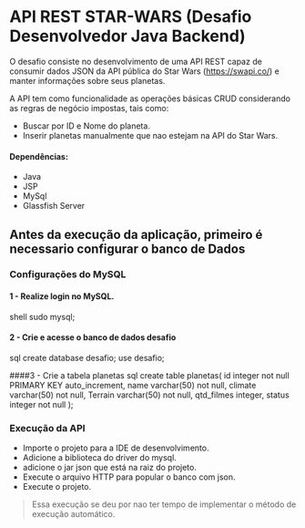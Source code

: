 # API REST STAR-WARS (Desafio Desenvolvedor Java Backend) 
O desafio consiste no desenvolvimento de uma API REST capaz de consumir dados JSON da API pública do Star Wars (https://swapi.co/) e manter informações sobre seus planetas. 

A API tem como funcionalidade as operações básicas CRUD considerando as regras de negócio impostas, tais como:
* Buscar por ID e Nome do planeta.
* Inserir planetas manualmente que nao estejam na API do Star Wars.

#### Dependências:
* Java
* JSP
* MySql
* Glassfish Server

## Antes da execução da aplicação, primeiro é necessario configurar o banco de Dados

### Configurações do MySQL

#### 1 - Realize login no MySQL.
shell
sudo mysql;

#### 2 - Crie e acesse o banco de dados desafio
sql
create database desafio;
use desafio;

####3 - Crie a tabela planetas
sql
create table planetas(
id integer not null PRIMARY KEY auto_increment,
name varchar(50) not null,
climate varchar(50) not null,
Terrain varchar(50) not null,
qtd_filmes integer,
status integer not null
);


### Execução da API

* Importe o projeto para a IDE de desenvolvimento. 
* Adicione a biblioteca do driver do mysql.
* adicione o jar json que está na raiz do projeto.
* Execute o arquivo HTTP para popular o banco com json.
* Execute o projeto.

>Essa execução se deu por nao ter tempo de implementar o método de execução automático.</p>

